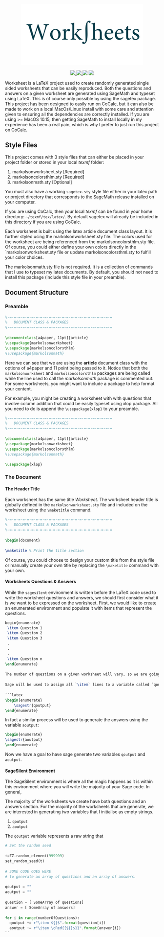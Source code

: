 <p align="center">
    <img src="GitHub-Worksheets.png" width="400" max-width="90%" alt="Publish" />
</p>

<p align="center">
    <a href = "https://www.sagemath.org">
        <img src="https://img.shields.io/badge/SageMath-9.1-blue.svg" />
    </a>
    <a href = "https://www.cocalc.com">
        <img src="https://img.shields.io/badge/CoCalc-orange.svg" />
    </a>
        <img src="https://img.shields.io/badge/LaTeX-orange.svg" />
				<img src="https://img.shields.io/badge/sagetex-orange.svg" />
</p>

Worksheet is a LaTeX project used to create randomly generated single sided worksheets that can be easily reproduced.  Both the questions and answers on a given worksheet are generated using SageMath and typeset using LaTeX.  This is of course only possible by using the sagetex package. This project has been designed to easily run on CoCalc, but it can also be made to work on a local MacOs/Linux install with some care and attention given to ensuring all the dependencies are correctly installed.  If you are using >= MacOS 10.15, then getting SageMath to install locally in my experience has been a real pain, which is why I prefer to just run this project on CoCalc.

## Style Files

This project comes with 3 style files that can either be placed in your project folder or stored in your local _texmf_ folder:

1. markolsonworksheet.sty [Required]
1. markolsoncolorsthlm.sty [Required]
1. markolsonmath.sty [Optional]

You must also have a working `sagetex.sty` style file either in your latex path or project directory that corresponds to the SageMath release installed on your computer.  

If you are using CoCalc, then your local _texmf_ can be found in your home directory:
`~/texmf/tex/latex/`.  By default sagetex will already be included in this directory if you are using CoCalc.

Each worksheet is built using the latex article document class layout. It is further styled using the markolsonworksheet.sty file. The colors used for the worksheet are being referenced from the markolsoncolorsthlm.sty file.  Of course, you could either define your own colors directly in the `markolsonworksheet.sty file or update markolsoncolorsthml.sty to fulfill your color choices.

The markolsonmath.sty file is not required.  It is a collection of commands that I use to typeset my latex documents. By default, you should not need to install this package (include this style file in your preamble).  

## Document Structure

### Preamble

``` tex
%-=-=-=-=-=-=-=-=-=-=-=-=-=-=-=-=-=-=-=-=-=-=-=-=
%	DOCUMENT CLASS & PACKAGES
%-=-=-=-=-=-=-=-=-=-=-=-=-=-=-=-=-=-=-=-=-=-=-=-=

\documentclass[a4paper, 11pt]{article}
\usepackage{markolsonworksheet}
\usepackage{markolsoncolorsthlm}
%\usepackage{markolsonmath}
```

Here we can see that we are using the **article** document class with the options of a4paper and 11 point being passed to it.  Notice that both the `markolsonworksheet` and `markolsoncolorsthlm` packages are being called while the line used to call the _markolsonmath_ package is commented out.  For some worksheets, you might want to include a package to help format your content.  

For example, you might be creating a worksheet with with questions that involve column addition that could be easily typeset using xlop package.  All you need to do is append the `\usepackage{xlop}` to your preamble.

``` tex
%-=-=-=-=-=-=-=-=-=-=-=-=-=-=-=-=-=-=-=-=-=-=-=-=
%	DOCUMENT CLASS & PACKAGES
%-=-=-=-=-=-=-=-=-=-=-=-=-=-=-=-=-=-=-=-=-=-=-=-=

\documentclass[a4paper, 11pt]{article}
\usepackage{markolsonworksheet}
\usepackage{markolsoncolorsthlm}
%\usepackage{markolsonmath}

\usepackage{xlop}
```

### The Document

#### The Header Title

Each worksheet has the same title _Worksheet_.  The worksheet header title is globally defined in the `markolsonworksheet.sty` file and included on the worksheet using the `\maketitle` command.  

``` tex
%-=-=-=-=-=-=-=-=-=-=-=-=-=-=-=-=-=-=-=-=-=-=-=-=
%	DOCUMENT CLASS & PACKAGES
%-=-=-=-=-=-=-=-=-=-=-=-=-=-=-=-=-=-=-=-=-=-=-=-=

\begin{document}

\maketitle % Print the title section
```
Of course, you could choose to design your custom title from the style file or manually create your own title by replacing the `\maketitle` command with your own.


#### Worksheets Questions & Answers

While the `sagesilent` environment is written before the LaTeX code used to write the worksheet questions and answers, we should first consider what it is we want to be expressed on the worksheet.  First, we would like to create an enumerated environment and populate it with items that represent the questions.  

```latex
begin{enumerate}
 \item Question 1
 \item Question 2
 \item Question 3
 .
 .
 .
 \item Question n
\end{enumerate}

The number of questions on a given worksheet will vary, so we are going to have sage generate the latex code necessary to generate each `\item` line of the enumerated environment.  Sage is now in charge of writing some latex code and we can forget about having to write each `\item` line of enumerated environment for each unique worksheet.  Good eh?

Sage will be used to assign all `\item` lines to a variable called `qoutput` of type raw string and we can access that variable in our latex code using a `\sagestr{}` command.  I choose the variable qoutput for _question output_, but you could easily change this to something more to your liking.  Now, our enumerated environment is simplified to one line of code and can generate a `\item` line for each question within our enumerated environment:

```latex
\begin{enumerate}
	\sagestr{qoutput}
\end{enumerate}
```
In fact a similar process will be used to generate the answers using the variable `aoutput`:

```latex
\begin{enumerate}
\sagestr{aoutput}
\end{enumerate}
```
Now we have a goal to have sage generate two variables `qoutput` and `aoutput`.


#### SageSilent Environment

The SageSilent environment is where all the magic happens as it is within this environment where you will write the majority of your Sage code.  In general, 



The majority of the worksheets we create have both questions and an answers section.
For the majority of the worksheets that are generate, we are interested in generating two variables that I initialise as empty strings.

1. `qoutput` 
1. `aoutput` 

The `qoutput` variable represents a raw string that 

```python
# Set the random seed

t=ZZ.random_element(999999)
set_random_seed(t)

# SOME CODE GOES HERE 
# to generate an array of questions and an array of answers.

qoutput = ""
aoutput = ""

question = [ SomeArray of questions]
answer = [ SomeArray of answers]

for i in range(numberOfQuestions):
  qoutput += r"\item ${}$".format(question[i])
  aoutput += r"\item \cRed{{${}$}}".format(answer[i])
``
